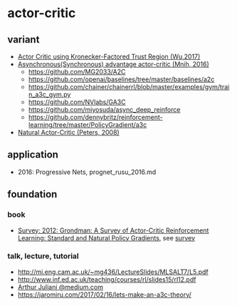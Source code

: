 # actor-critic

## variant
* [Actor Critic using Kronecker-Factored Trust Region (Wu,2017)](https://arxiv.org/abs/1708.05144)
* [Asynchronous(Synchronous) advantage actor-critic (Mnih, 2016)](https://arxiv.org/pdf/1602.01783.pdf)
  * https://github.com/MG2033/A2C
  * https://github.com/openai/baselines/tree/master/baselines/a2c
  * https://github.com/chainer/chainerrl/blob/master/examples/gym/train_a3c_gym.py
  * https://github.com/NVlabs/GA3C  
  * https://github.com/miyosuda/async_deep_reinforce
  * https://github.com/dennybritz/reinforcement-learning/tree/master/PolicyGradient/a3c
* [Natural Actor-Critic (Peters, 2008)](https://www.sciencedirect.com/science/article/pii/S0925231208000532)

## application
* 2016: Progressive Nets, prognet_rusu_2016.md

## foundation
### book
* [Survey: 2012: Grondman: A Survey of Actor-Critic Reinforcement Learning: Standard and Natural Policy Gradients](http://ieeexplore.ieee.org/abstract/document/6392457/), see [survey](https://github.com/tttor/rl-foundation/tree/master/survey)

### talk, lecture, tutorial
* http://mi.eng.cam.ac.uk/~mg436/LectureSlides/MLSALT7/L5.pdf
* http://www.inf.ed.ac.uk/teaching/courses/rl/slides15/rl12.pdf
* [Arthur Juliani @medium.com](https://medium.com/emergent-future/simple-reinforcement-learning-with-tensorflow-part-8-asynchronous-actor-critic-agents-a3c-c88f72a5e9f2)
* https://jaromiru.com/2017/02/16/lets-make-an-a3c-theory/

